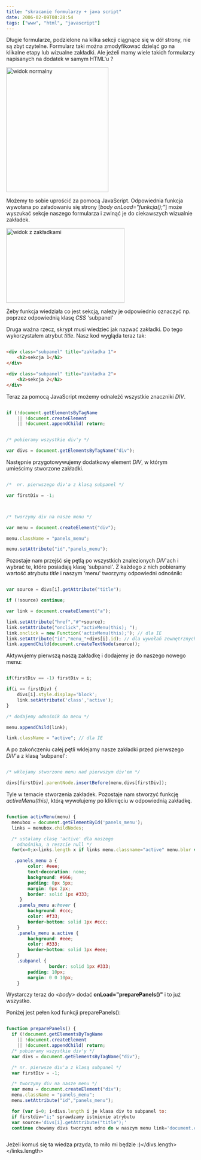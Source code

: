 ```yaml
---
title: "skracanie formularzy + java script"
date: 2006-02-09T08:28:54
tags: ["www", "html", "javascript"]
---
```

Długie formularze, podzielone na kilka sekcji ciągnące się w dół strony, nie są zbyt czytelne. Formularz taki można zmodyfikować dzieląć go na klikalne etapy lub wizualne zakładki. Ale jeżeli mamy wiele takich formularzy napisanych na dodatek w samym HTML'u ?

<img src="/pl/assets/screenshots/opanels/normal.jpg" width="273" height="334" alt="widok normalny">

Możemy to sobie uprościć za pomocą JavaScript. Odpowiednia funkcja wywołana po załadowaniu się strony [<em>body onLoad="funkcja();"</em>] może wyszukać sekcje naszego formularza i zwinąć je do ciekawszych wizualnie zakładek.

<img src="/pl/assets/screenshots/opanels/panels.jpg" width="316" height="200" alt="widok z zakładkami">

Żeby funkcja wiedziała co jest sekcją, należy je odpowiednio oznaczyć np. poprzez odpowiednią klasę <em>CSS</em> 'subpanel'



Druga ważna rzecz, skrypt musi wiedzieć jak nazwać zakładki. Do tego wykorzystałem atrybut <em>title</em>. Nasz kod wygląda teraz tak:



```html

<div class="subpanel" title="zakładka 1">
    <h2>sekcja 1</h2>
</div>

<div class="subpanel" title="zakładka 2">
    <h2>sekcja 2</h2>
</div>

```


Teraz za pomocą JavaScript możemy odnaleźć wszystkie znaczniki <em>DIV</em>.


```javascript

if (!document.getElementsByTagName
    || !document.createElement
    || !document.appendChild) return;


/* pobieramy wszystkie div'y */

var divs = document.getElementsByTagName("div");

```



Następnie przygotowywujemy dodatkowy element <em>DIV</em>, w którym umieścimy stworzone zakładki.



```javascript

/*  nr. pierwszego div'a z klasą subpanel */

var firstDiv = -1;



/* tworzymy div na nasze menu */

var menu = document.createElement("div");

menu.className = "panels_menu";

menu.setAttribute("id","panels_menu");

```



Pozostaje nam przejść się pętlą po wszystkich znalezionych <em>DIV</em>'ach i wybrać te, które posiadają klasę 'subpanel'. Z każdego z nich pobieramy wartość atrybutu <em>title</em> i naszym 'menu' tworzymy odpowiedni odnośnik:



```javascript

var source = divs[i].getAttribute("title");

if (!source) continue;

var link = document.createElement("a");

link.setAttribute("href","#"+source);
link.setAttribute("onclick","activMenu(this); ");
link.onclick = new Function('activMenu(this);'); // dla IE
link.setAttribute("id","menu_"+divs[i].id); // dla wywołań zewnętrznych
link.appendChild(document.createTextNode(source));

```



Aktywujemy pierwszą naszą zakładkę i dodajemy je do naszego nowego menu:



```javascript

if(firstDiv == -1) firstDiv = i;

if(i == firstDiv) {
    divs[i].style.display='block';
    link.setAttribute('class','active');
}

/* dodajemy odnośnik do menu */

menu.appendChild(link);

link.className = "active"; // dla IE

```



A po zakończeniu całej pętli wklejamy nasze zakładki przed pierwszego <em>DIV</em>'a z klasą 'subpanel':



```javascript

/* wklejamy stworzone menu nad pierwszym div'em */

divs[firstDiv].parentNode.insertBefore(menu,divs[firstDiv]);

```



Tyle w temacie stworzenia zakładek. Pozostaje nam stworzyć funkcję <em>activeMenu(this)</em>, którą wywołujemy po kliknięciu w odpowiednią zakładkę.



```javascript

function activMenu(menu) {
  menubox = document.getElementById('panels_menu');
  links = menubox.childNodes;

  /* ustalamy clasę 'active' dla naszego
    odnośnika, a reszcie null */
  for(x=0;x<links.length x if links menu.classname="active" menu.blur var divs='document.getElementsByTagName("div");' chowamy wszystkie div pr aktualnego for i="0;" menu.innerhtml else return false ca zwie drobny>CSS:
```

```css
   .panels_menu a {
        color: #eee;
        text-decoration: none;
        background: #666;
        padding: 0px 5px;
        margin: 0px 2px;
        border: solid 1px #333;
     }
    .panels_menu a:hover {
        background: #ccc;
        color: #f33;
        border-bottom: solid 1px #ccc;
    }
    .panels_menu a.active {
        background: #eee;
        color: #333;
        border-bottom: solid 1px #eee;
    }
    .subpanel {
                border: solid 1px #333;
        padding: 10px;
        margin: 0 0 10px;
    }
```



Wystarczy teraz do <em>&lt;body&gt;</em> dodać <strong>onLoad="preparePanels()"</strong> i to już wszystko.



Poniżej jest pełen kod funkcji preparePanels():

```javascript

function preparePanels() {
  if (!document.getElementsByTagName
    || !document.createElement
    || !document.appendChild) return;
  /* pobieramy wszystkie div'y */
  var divs = document.getElementsByTagName("div");

  /* nr. pierwsze div'a z klasą subpanel */
  var firstDiv = -1;

  /* tworzymy div na nasze menu */
  var menu = document.createElement("div");
  menu.className = "panels_menu";
  menu.setAttribute("id","panels_menu");

  for (var i=0; i<divs.length i je klasa div to subpanel to:
  if firstdiv="i;" sprawdzamy istnienie atrybutu
  var source='divs[i].getAttribute("title");'
  continue chowamy divs tworzymi odno do w naszym menu link='document.createElement("a");' link.setattribute link.appendchild jest pierwszym go aktywujemy dodajemy menu.appendchild wklejamy stworzone nad dzia przyk znajduje si href="http://onjin.net/misc/opanels/menu.php">tutaj. Odnośniki w lewym górnym rogu strony uruchamiają wersję kolejno z i bez preparePanels().



```
Jeżeli komuś się ta wiedza przyda, to miło mi będzie :)</divs.length></links.length></body></html>
